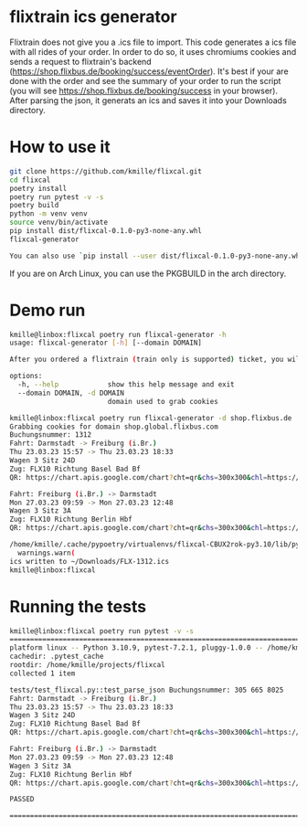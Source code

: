 # flixtrain ics generator

Flixtrain does not give you a .ics file to import. This code generates a ics file with all rides of your order. In order to do so, it uses chromiums cookies and sends a request to flixtrain's backend (https://shop.flixbus.de/booking/success/eventOrder). It's best if your are done with the order and see the summary of your order to run the script (you will see https://shop.flixbus.de/booking/success in your browser). After parsing the json, it generats an ics and saves it into your Downloads directory.

# How to use it

```bash
git clone https://github.com/kmille/flixcal.git
cd flixcal
poetry install
poetry run pytest -v -s
poetry build
python -m venv venv
source venv/bin/activate
pip install dist/flixcal-0.1.0-py3-none-any.whl
flixcal-generator

You can also use `pip install --user dist/flixcal-0.1.0-py3-none-any.whl`
```

If you are on Arch Linux, you can use the PKGBUILD in the arch directory.

# Demo run
```bash
kmille@linbox:flixcal poetry run flixcal-generator -h
usage: flixcal-generator [-h] [--domain DOMAIN]

After you ordered a flixtrain (train only is supported) ticket, you will see https://shop.global.flixbus.com/booking/success in the browser. Then, run this script and you will get an ics with your rides

options:
  -h, --help            show this help message and exit
  --domain DOMAIN, -d DOMAIN
                        domain used to grab cookies

kmille@linbox:flixcal poetry run flixcal-generator -d shop.flixbus.de
Grabbing cookies for domain shop.global.flixbus.com
Buchungsnummer: 1312
Fahrt: Darmstadt -> Freiburg (i.Br.)
Thu 23.03.23 15:57 -> Thu 23.03.23 18:33
Wagen 3 Sitz 24D
Zug: FLX10 Richtung Basel Bad Bf
QR: https://chart.apis.google.com/chart?cht=qr&chs=300x300&chl=https://shop.flixbus.de/pdfqr/3056658025/9vxr2qtujjoynqxct2pcck4q19hi0piy5fmai9p9zxyh9hmd0a?trip=direct:183882293:20648:26168

Fahrt: Freiburg (i.Br.) -> Darmstadt
Mon 27.03.23 09:59 -> Mon 27.03.23 12:48
Wagen 3 Sitz 3A
Zug: FLX10 Richtung Berlin Hbf
QR: https://chart.apis.google.com/chart?cht=qr&chs=300x300&chl=https://shop.flixbus.de/pdfqr/3056658025/9vxr2qtujjoynqxct2pcck4q19hi0piy5fmai9p9zxyh9hmd0a?trip=direct:183879973:26168:20648

/home/kmille/.cache/pypoetry/virtualenvs/flixcal-CBUX2rok-py3.10/lib/python3.10/site-packages/ics/component.py:85: FutureWarning: Behaviour of str(Component) will change in version 0.9 to only return a short description, NOT the ics representation. Use the explicit Component.serialize() to get the ics representation.
  warnings.warn(
ics written to ~/Downloads/FLX-1312.ics
kmille@linbox:flixcal
```

# Running the tests
```bash
kmille@linbox:flixcal poetry run pytest -v -s
============================================================================================================= test session starts =============================================================================================================
platform linux -- Python 3.10.9, pytest-7.2.1, pluggy-1.0.0 -- /home/kmille/.cache/pypoetry/virtualenvs/flixcal-CBUX2rok-py3.10/bin/python
cachedir: .pytest_cache
rootdir: /home/kmille/projects/flixcal
collected 1 item                                                                                                                                                                                                                              

tests/test_flixcal.py::test_parse_json Buchungsnummer: 305 665 8025
Fahrt: Darmstadt -> Freiburg (i.Br.)
Thu 23.03.23 15:57 -> Thu 23.03.23 18:33
Wagen 3 Sitz 24D
Zug: FLX10 Richtung Basel Bad Bf
QR: https://chart.apis.google.com/chart?cht=qr&chs=300x300&chl=https://shop.flixbus.de/pdfqr/3056658025/9vxr2qtujjoynqxct2pcck4q19hi0piy5fmai9p9zxyh9hmd0a?trip=direct:183882293:20648:26168

Fahrt: Freiburg (i.Br.) -> Darmstadt
Mon 27.03.23 09:59 -> Mon 27.03.23 12:48
Wagen 3 Sitz 3A
Zug: FLX10 Richtung Berlin Hbf
QR: https://chart.apis.google.com/chart?cht=qr&chs=300x300&chl=https://shop.flixbus.de/pdfqr/3056658025/9vxr2qtujjoynqxct2pcck4q19hi0piy5fmai9p9zxyh9hmd0a?trip=direct:183879973:26168:20648

PASSED

============================================================================================================== 1 passed in 0.15s ==========================================================================================
```
